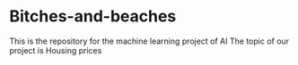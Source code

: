 # Bitches-and-beaches
This is the repository for the machine learning project of AI
The topic of our project is Housing prices
